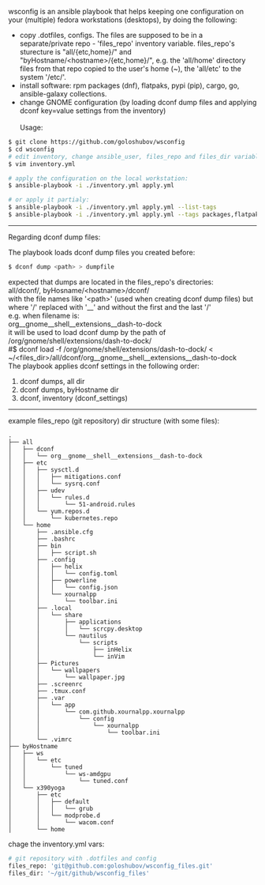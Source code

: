 wsconfig is an ansible playbook that helps keeping one configuration on your (multiple) fedora workstations (desktops), by doing the following:
- copy .dotfiles, configs. The files are supposed to be in a separate/private repo - 'files_repo' inventory variable. files_repo's sturecture is "all/{etc,home}/" and "byHostname/\<hostname\>/{etc,home}/", e.g. the 'all/home' directory files from that repo copied to the user's home (~), the 'all/etc' to the system '/etc/'.
- install software: rpm packages (dnf), flatpaks, pypi (pip), cargo, go, ansible-galaxy collections.
- change GNOME configuration (by loading dconf dump files and applying dconf key=value settings from the inventory)
\
\
Usage:
```bash
$ git clone https://github.com/goloshubov/wsconfig
$ cd wsconfig
# edit inventory, change ansible_user, files_repo and files_dir variables:
$ vim inventory.yml

# apply the configuration on the local workstation:
$ ansible-playbook -i ./inventory.yml apply.yml

# or apply it partialy:
$ ansible-playbook -i ./inventory.yml apply.yml --list-tags
$ ansible-playbook -i ./inventory.yml apply.yml --tags packages,flatpaks

```

---
Regarding dconf dump files:

The playbook loads dconf dump files you created before:
```bash
$ dconf dump <path> > dumpfile
```
expected that dumps are located in the files_repo's directories:\
all/dconf/, byHosname/\<hostname\>/dconf/\
with the file names like '\<path>\' (used when creating dconf dump files) but where '/' replaced with '__' and without the first and the last '/'\
e.g. when filename is:\
org__gnome__shell__extensions__dash-to-dock\
it will be used to load dconf dump by the path of /org/gnome/shell/extensions/dash-to-dock/\
#$ dconf load -f /org/gnome/shell/extensions/dash-to-dock/ < ~/\<files_dir\>/all/dconf/org__gnome__shell__extensions__dash-to-dock
\
The playbook applies dconf settings in the following order:
1. dconf dumps, all dir
2. dconf dumps, byHostname dir
3. dconf, inventory (dconf_settings)

---
example files_repo (git repository) dir structure (with some files):
```
.
├── all
│   ├── dconf
│   │   └── org__gnome__shell__extensions__dash-to-dock
│   ├── etc
│   │   ├── sysctl.d
│   │   │   ├── mitigations.conf
│   │   │   └── sysrq.conf
│   │   ├── udev
│   │   │   └── rules.d
│   │   │       └── 51-android.rules
│   │   └── yum.repos.d
│   │       └── kubernetes.repo
│   └── home
│       ├── .ansible.cfg
│       ├── .bashrc
│       ├── bin
│       │   ├── script.sh
│       ├── .config
│       │   ├── helix
│       │   │   └── config.toml
│       │   ├── powerline
│       │   │   └── config.json
│       │   └── xournalpp
│       │       └── toolbar.ini
│       ├── .local
│       │   └── share
│       │       ├── applications
│       │       │   └── scrcpy.desktop
│       │       └── nautilus
│       │           └── scripts
│       │               ├── inHelix
│       │               └── inVim
│       ├── Pictures
│       │   └── wallpapers
│       │       └── wallpaper.jpg
│       ├── .screenrc
│       ├── .tmux.conf
│       ├── .var
│       │   └── app
│       │       └── com.github.xournalpp.xournalpp
│       │           └── config
│       │               └── xournalpp
│       │                   └── toolbar.ini
│       └── .vimrc
├── byHostname
│   ├── ws
│   │   └── etc
│   │       └── tuned
│   │           └── ws-amdgpu
│   │               └── tuned.conf
│   └── x390yoga
│       ├── etc
│       │   ├── default
│       │   │   └── grub
│       │   └── modprobe.d
│       │       └── wacom.conf
│       └── home
```
 chage the inventory.yml vars:
 ```bash
 # git repository with .dotfiles and config
 files_repo: 'git@github.com:goloshubov/wsconfig_files.git'
 files_dir: '~/git/github/wsconfig_files'
```
